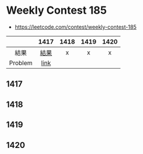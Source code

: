 # Weekly Contest 185

- <https://leetcode.com/contest/weekly-contest-185>

| | 1417 | 1418 | 1419 | 1420 |
|:---:|:---:|:---:|:---:|:---:|
| 結果 | [結果](https://leetcode.com/contest/weekly-contest-185/submissions/detail/326905402/) | x | x | x |
| Problem | [link](https://leetcode.com/problems/reformat-the-string/)

## 1417

## 1418

## 1419

## 1420
